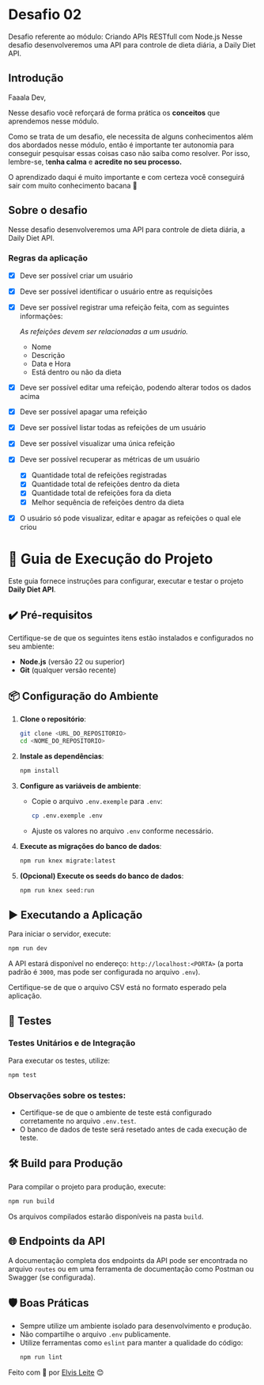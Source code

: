 # Desafio 02

Desafio referente ao módulo: Criando APIs RESTfull com Node.js
Nesse desafio desenvolveremos uma API para controle de dieta diária, a Daily Diet API.

## Introdução

Faaala Dev,

Nesse desafio você reforçará de forma prática os **conceitos** que aprendemos nesse módulo.

Como se trata de um desafio, ele necessita de alguns conhecimentos além dos abordados nesse módulo, então é importante ter autonomia para conseguir pesquisar essas coisas caso não saiba como resolver. Por isso, lembre-se, t**enha calma** e **acredite no seu processo.**

O aprendizado daqui é muito importante e com certeza você conseguirá sair com muito conhecimento bacana 💜

## Sobre o desafio
Nesse desafio desenvolveremos uma API para controle de dieta diária, a Daily Diet API.
### Regras da aplicação

- [X]  Deve ser possível criar um usuário
- [X]  Deve ser possível identificar o usuário entre as requisições
- [X]  Deve ser possível registrar uma refeição feita, com as seguintes informações:
    
    *As refeições devem ser relacionadas a um usuário.*
    
    - Nome
    - Descrição
    - Data e Hora
    - Está dentro ou não da dieta
    
- [X] Deve ser possível editar uma refeição, podendo alterar todos os dados acima
- [X] Deve ser possível apagar uma refeição
- [X] Deve ser possível listar todas as refeições de um usuário
- [X] Deve ser possível visualizar uma única refeição
- [x] Deve ser possível recuperar as métricas de um usuário
    - [X] Quantidade total de refeições registradas
    - [X] Quantidade total de refeições dentro da dieta
    - [X] Quantidade total de refeições fora da dieta
    - [X] Melhor sequência de refeições dentro da dieta
- [x]  O usuário só pode visualizar, editar e apagar as refeições o qual ele criou

# 🚀 Guia de Execução do Projeto

Este guia fornece instruções para configurar, executar e testar o projeto **Daily Diet API**.

## ✔️ Pré-requisitos

Certifique-se de que os seguintes itens estão instalados e configurados no seu ambiente:

- **Node.js** (versão 22 ou superior)
- **Git** (qualquer versão recente)

## 📦 Configuração do Ambiente

1. **Clone o repositório**:
   ```bash
   git clone <URL_DO_REPOSITORIO>
   cd <NOME_DO_REPOSITORIO>
   ```

2. **Instale as dependências**:
   ```bash
   npm install
   ```

3. **Configure as variáveis de ambiente**:
   - Copie o arquivo `.env.exemple` para `.env`:
     ```bash
     cp .env.exemple .env
     ```
   - Ajuste os valores no arquivo `.env` conforme necessário.

4. **Execute as migrações do banco de dados**:
   ```bash
   npm run knex migrate:latest
   ```

5. **(Opcional) Execute os seeds do banco de dados**:
   ```bash
   npm run knex seed:run
   ```

## ▶️ Executando a Aplicação

Para iniciar o servidor, execute:
```bash
npm run dev
```

A API estará disponível no endereço: `http://localhost:<PORTA>` (a porta padrão é `3000`, mas pode ser configurada no arquivo `.env`).

Certifique-se de que o arquivo CSV está no formato esperado pela aplicação.

## 🧪 Testes

### Testes Unitários e de Integração

Para executar os testes, utilize:
```bash
npm test
```

### Observações sobre os testes:
- Certifique-se de que o ambiente de teste está configurado corretamente no arquivo `.env.test`.
- O banco de dados de teste será resetado antes de cada execução de teste.

## 🛠️ Build para Produção

Para compilar o projeto para produção, execute:
```bash
npm run build
```

Os arquivos compilados estarão disponíveis na pasta `build`.

## 🌐 Endpoints da API

A documentação completa dos endpoints da API pode ser encontrada no arquivo `routes` ou em uma ferramenta de documentação como Postman ou Swagger (se configurada).

## 🛡️ Boas Práticas

- Sempre utilize um ambiente isolado para desenvolvimento e produção.
- Não compartilhe o arquivo `.env` publicamente.
- Utilize ferramentas como `eslint` para manter a qualidade do código:
  ```bash
  npm run lint
  ```

Feito com 💜 por [Elvis Leite](https://gist.github.com/elvis7t) 😊